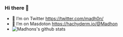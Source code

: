 ### Hi there 👋


- 🤔 I’m on Twitter https://twitter.com/madh0n/
- 🤔 I’m on Masdoton <a rel="me" href="https://hachyderm.io/@Madhon">https://hachyderm.io/@Madhon</a>
- ![Madhons's github stats](https://github-readme-stats.vercel.app/api?username=madhon&show_icons=true)
